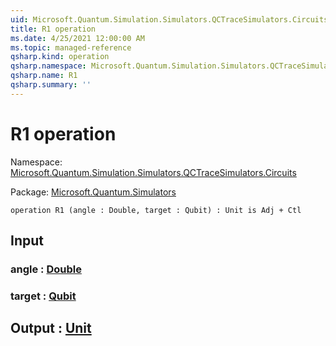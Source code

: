 ```yaml
---
uid: Microsoft.Quantum.Simulation.Simulators.QCTraceSimulators.Circuits.R1
title: R1 operation
ms.date: 4/25/2021 12:00:00 AM
ms.topic: managed-reference
qsharp.kind: operation
qsharp.namespace: Microsoft.Quantum.Simulation.Simulators.QCTraceSimulators.Circuits
qsharp.name: R1
qsharp.summary: ''
---
```


# R1 operation

Namespace: [Microsoft.Quantum.Simulation.Simulators.QCTraceSimulators.Circuits](xref:Microsoft.Quantum.Simulation.Simulators.QCTraceSimulators.Circuits)

Package: [Microsoft.Quantum.Simulators](https://nuget.org/packages/Microsoft.Quantum.Simulators)




```qsharp
operation R1 (angle : Double, target : Qubit) : Unit is Adj + Ctl
```


## Input

### angle : [Double](xref:microsoft.quantum.qsharp.valueliterals#double-literals)




### target : [Qubit](xref:microsoft.quantum.qsharp.valueliterals#qubit-literals)





## Output : [Unit](xref:microsoft.quantum.qsharp.valueliterals#unit-literal)

